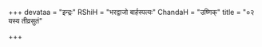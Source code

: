 +++
devataa = "इन्द्रः"
RShiH = "भरद्वाजो बार्हस्पत्यः"
ChandaH = "उष्णिक्"
title = "०२ यस्य तीव्रसुतं"

+++
